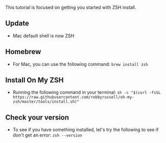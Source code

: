This tutorial is focused on getting you started with ZSH install.

## Update
* Mac default shell is now ZSH

## Homebrew
* For Mac, you can use the following command: 
`brew install zsh`

## Install On My ZSH
* Running the following command in your terminal:
`sh -c "$(curl -fsSL https://raw.githubusercontent.com/robbyrussell/oh-my-zsh/master/tools/install.sh)"`

## Check your version
* To see if you have something installed, let's try the following to see if don't get an error:
`zsh --version`
